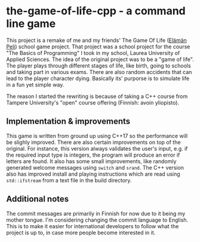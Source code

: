 # the-game-of-life-cpp - a command line game

This project is a remake of me and my friends' The Game Of Life ([Elämän Peli](https://github.com/ehkuitti/elaman-peli-java)) school game project. That project
was a school project for the course "The Basics of Programming" I took in my school, Laurea University of Applied Sciences. The idea of the original project was to
be a "game of life". The player plays through different stages of life, like birth, going to schools and taking part in various exams. There are also random
accidents that can lead to the player character dying. Basically its' purporse is to simulate life in a fun yet simple way. 

The reason I started the rewriting is because of taking a C++ course from Tampere University's "open" course offering (Finnish: avoin yliopisto).

## Implementation & improvements

This game is written from ground up using C++17 so the performance will be slighly improved. There are also certain improvements on top of the original. For instance,
this version always validates the user's input, e.g. if the required input type is integers, the program will produce an error if letters are found. It also has 
some small improvements, like randomly generated welcome messages using `switch` and `srand`. The C++ version also has improved install and playing instructions
which are read using `std::ifstream` from a text file in the build directory. 

## Additional notes

The commit messages are primarily in Finnish for now due to it being my mother tongue. I'm considering changing the commit language to English. This is to make it easier for international developers to follow what the project is up to, in case more people become interested in it.
